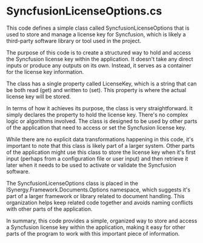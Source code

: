 # SyncfusionLicenseOptions.cs

This code defines a simple class called SyncfusionLicenseOptions that is used to store and manage a license key for Syncfusion, which is likely a third-party software library or tool used in the project.

The purpose of this code is to create a structured way to hold and access the Syncfusion license key within the application. It doesn't take any direct inputs or produce any outputs on its own. Instead, it serves as a container for the license key information.

The class has a single property called LicenseKey, which is a string that can be both read (get) and written to (set). This property is where the actual license key will be stored.

In terms of how it achieves its purpose, the class is very straightforward. It simply declares the property to hold the license key. There's no complex logic or algorithms involved. The class is designed to be used by other parts of the application that need to access or set the Syncfusion license key.

While there are no explicit data transformations happening in this code, it's important to note that this class is likely part of a larger system. Other parts of the application might use this class to store the license key when it's first input (perhaps from a configuration file or user input) and then retrieve it later when it needs to be used to activate or validate the Syncfusion software.

The SyncfusionLicenseOptions class is placed in the ISynergy.Framework.Documents.Options namespace, which suggests it's part of a larger framework or library related to document handling. This organization helps keep related code together and avoids naming conflicts with other parts of the application.

In summary, this code provides a simple, organized way to store and access a Syncfusion license key within the application, making it easy for other parts of the program to work with this important piece of information.
